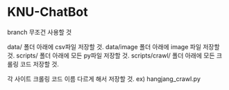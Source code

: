 # KNU-ChatBot

branch 무조건 사용할 것

data/ 폴더 아래에 csv파일 저장할 것.
data/image 폴더 아래에 image 파일 저장할 것.
scripts/ 폴더 아래에 모든 py파일 저장할 것.
scripts/crawl/ 폴더 아래에 모든 크롤링 코드 저장할 것.

각 사이트 크롤링 코드 이름 다르게 해서 저장할 것. ex) hangjang_crawl.py
